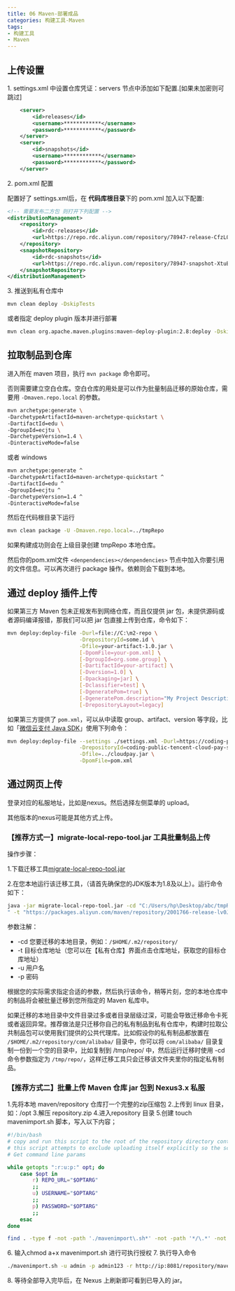 ```yaml
---
title: 06 Maven-部署成品
categories: 构建工具-Maven
tags:
- 构建工具
- Maven
---
```


## 上传设置

1\. settings.xml 中设置仓库凭证：servers 节点中添加如下配置.[如果未加密则可跳过]

```xml
    <server>
        <id>releases</id>
        <username>************</username>
        <password>************</password>
    </server>
    <server>
        <id>snapshots</id>
        <username>************</username>
        <password>************</password>
    </server>
```

2\. pom.xml 配置

配置好了 settings.xml后，在 **代码库根目录**下的 pom.xml 加入以下配置:

```xml
<!-- 需要发布二方包 则打开下列配置 -->
<distributionManagement>
    <repository>
        <id>rdc-releases</id>
        <url>https://repo.rdc.aliyun.com/repository/78947-release-CfzLQ7/</url>
    </repository>
    <snapshotRepository>
        <id>rdc-snapshots</id>
        <url>https://repo.rdc.aliyun.com/repository/78947-snapshot-XtuBsZ/</url>
    </snapshotRepository>
</distributionManagement>
```

3\. 推送到私有仓库中

```sh
mvn clean deploy -DskipTests
```

或者指定 deploy plugin 版本并进行部署

```sh
mvn clean org.apache.maven.plugins:maven-deploy-plugin:2.8:deploy -DskipTests
```

## 拉取制品到仓库

进入所在 maven 项目，执行 `mvn package` 命令即可。

否则需要建立空白仓库。空白仓库的用处是可以作为批量制品迁移的原始仓库，需要用 `-Dmaven.repo.local` 的参数。

```sh
mvn archetype:generate \
-DarchetypeArtifactId=maven-archetype-quickstart \
-DartifactId=edu \
-DgroupId=ecjtu \
-DarchetypeVersion=1.4 \
-DinteractiveMode=false
```

或者 windows

```sh
mvn archetype:generate ^
-DarchetypeArtifactId=maven-archetype-quickstart ^
-DartifactId=edu ^
-DgroupId=ecjtu ^
-DarchetypeVersion=1.4 ^
-DinteractiveMode=false
```

然后在代码根目录下运行

```sh
mvn clean package -U -Dmaven.repo.local=../tmpRepo
```

如果构建成功则会在上级目录创建 tmpRepo 本地仓库。

然后你的pom.xml文件 `<denpendencies></denpendencies>` 节点中加入你要引用的文件信息。可以再次进行 package 操作。依赖则会下载到本地。

## 通过 deploy 插件上传

如果第三方 Maven 包未正规发布到网络仓库，而且仅提供 jar 包，未提供源码或者源码编译报错，那我们可以把 jar 包直接上传到仓库，命令如下：

```sh
mvn deploy:deploy-file -Durl=file://C:\m2-repo \
                       -DrepositoryId=some.id \
                       -Dfile=your-artifact-1.0.jar \
                       [-DpomFile=your-pom.xml] \
                       [-DgroupId=org.some.group] \
                       [-DartifactId=your-artifact] \
                       [-Dversion=1.0] \
                       [-Dpackaging=jar] \
                       [-Dclassifier=test] \
                       [-DgeneratePom=true] \
                       [-DgeneratePom.description="My Project Description"] \
                       [-DrepositoryLayout=legacy]
```

如果第三方提供了 `pom.xml`，可以从中读取 group、artifact、version 等字段，比如「[微信云支付 Java SDK](https://cloud.tencent.com/document/product/569/9806)」使用下列命令：

```sh
mvn deploy:deploy-file --settings ./settings.xml -Durl=https://coding-public-maven.pkg.coding.net/repository/tencent-cloud-pay-sdk-java/tencent/ \
                       -DrepositoryId=coding-public-tencent-cloud-pay-sdk-java-tencent \
                       -Dfile=../cloudpay.jar \
                       -DpomFile=pom.xml
```

## 通过网页上传

登录对应的私服地址，比如是nexus。然后选择左侧菜单的 upload。

其他版本的nexus可能是其他方式上传。

### 【推荐方式一】migrate-local-repo-tool.jar 工具批量制品上传

操作步骤：

1.下载迁移工具[migrate-local-repo-tool.jar](https://agent-install.oss-cn-hangzhou.aliyuncs.com/migrate-local-repo-tool.jar)

2.在您本地运行该迁移工具，（请首先确保您的JDK版本为1.8及以上）。运行命令如下：

```bash
java -jar migrate-local-repo-tool.jar -cd "C:/Users/hp\Desktop/abc/tmpRepo/classworlds/classworlds/1.1
" -t "https://packages.aliyun.com/maven/repository/2001766-release-lv0JtK" -u ******* -p *******
```

参数注解：

* -cd 您要迁移的本地目录，例如：`/$HOME/.m2/repository/`
* -t 目标仓库地址（您可以在【私有仓库】界面点击仓库地址，获取您的目标仓库地址）
* -u 用户名
* -p 密码

根据您的实际需求指定合适的参数，然后执行该命令，稍等片刻，您的本地仓库中的制品将会被批量迁移到您所指定的 Maven 私库中。

如果迁移的本地目录中文件目录过多或者目录层级过深，可能会导致迁移命令卡死或者返回异常。推荐做法是只迁移你自己的私有制品到私有仓库中，构建时拉取公共制品包可以使用我们提供的公共代理库。比如假设你的私有制品都放置在 `/$HOME/.m2/repository/com/alibaba/` 目录中，你可以将 `com/alibaba/` 目录复制一份到一个空的目录中，比如复制到 /tmp/repo/ 中，然后运行迁移时使用 -cd 命令参数指定为 `/tmp/repo/`，这样迁移工具只会迁移该文件夹里你的指定私有制品。

### 【推荐方式二】批量上传 Maven 仓库 jar 包到 Nexus3.x 私服

1.先将本地 maven/repository 仓库打一个完整的zip压缩包
2.上传到 linux 目录，如：/opt
3.解压 repository.zip
4.进入repository 目录
5.创建 touch mavenimport.sh 脚本，写入以下内容；

```sh
#!/bin/bash
# copy and run this script to the root of the repository directory containing files
# this script attempts to exclude uploading itself explicitly so the script name is important
# Get command line params

while getopts ":r:u:p:" opt; do
    case $opt in
        r) REPO_URL="$OPTARG"
        ;;
        u) USERNAME="$OPTARG"
        ;;
        p) PASSWORD="$OPTARG"
        ;;
    esac
done

find . -type f -not -path './mavenimport\.sh*' -not -path '*/\.*' -not -path '*/\^archetype\-catalog\.xml*' -not -path '*/\^maven\-metadata\-local*\.xml' -not -path '*/\^maven\-metadata\-deployment*\.xml' | sed "s|^\./||" | xargs -I '{}' curl -u "$USERNAME:$PASSWORD" -X PUT -v -T {} ${REPO_URL}/{} ;
```

6\. 输入chmod a+x mavenimport.sh 进行可执行授权
7\. 执行导入命令

```sh
./mavenimport.sh -u admin -p admin123 -r http://ip:8081/repository/maven-releases/
```

8\. 等待全部导入完毕后，在 Nexus 上刷新即可看到已导入的 jar。
